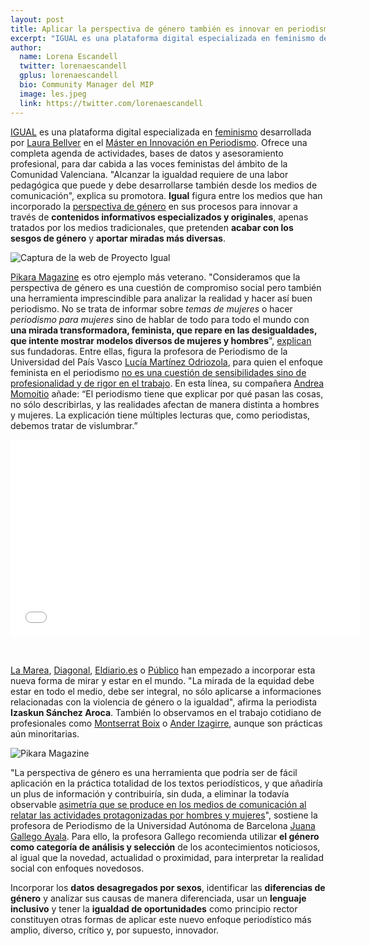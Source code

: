 ```yaml
---
layout: post
title: Aplicar la perspectiva de género también es innovar en periodismo
excerpt: "IGUAL es una plataforma digital especializada en feminismo desarrollada por Laura Bellver en el Máster en Innovación en Periodismo. Ofrece una completa agenda de actividades, bases de datos y asesoramiento profesional, para dar cabida a las voces feministas del ámbito de la Comunidad Valenciana. 'Alcanzar la igualdad requiere de una labor pedagógica que puede y debe desarrollarse también desde los medios de comunicación, explica su promotora. Igual figura entre los medios que han incorporado la perspectiva de género en sus procesos para innovar a través de contenidos informativos especializados y originales, apenas tratados por los medios tradicionales, que pretenden acabar con los sesgos de género y aportar miradas más diversas."
author:
  name: Lorena Escandell
  twitter: lorenaescandell
  gplus: lorenaescandell 
  bio: Community Manager del MIP
  image: les.jpeg
  link: https://twitter.com/lorenaescandell
---
```

[IGUAL](https://proyectoigual.wordpress.com) es una plataforma digital especializada en [feminismo](https://es.wikipedia.org/wiki/Feminismo) desarrollada por [Laura Bellver](https://twitter.com/LaBellver) en el [Máster en Innovación en Periodismo](http://mip.umh.es/). Ofrece una completa agenda de actividades, bases de datos y asesoramiento profesional, para dar cabida a las voces feministas del ámbito de la Comunidad Valenciana. "Alcanzar la igualdad requiere de una labor pedagógica que puede y debe desarrollarse también desde los medios de comunicación", explica su promotora. **Igual** figura entre los medios que han incorporado la [perspectiva de género](http://lorenaescandell.blogspot.com.es/2016/09/que-significa-aplicar-la-perspectiva-de_77.html) en sus procesos para innovar a través de **contenidos informativos especializados y originales**, apenas tratados por los medios tradicionales, que pretenden **acabar con los sesgos de género** y **aportar miradas más diversas**. 

![Captura de la web de Proyecto Igual](https://dl.dropboxusercontent.com/u/3578704/shots/igual0.jpg)

[Pikara Magazine](http://www.pikaramagazine.com/) es otro ejemplo más veterano. "Consideramos que la perspectiva de género es una cuestión de compromiso social pero también una herramienta imprescindible para analizar la realidad y hacer así buen periodismo. No se trata de informar sobre *temas de mujeres* o hacer *periodismo para mujeres* sino de hablar de todo para todo el mundo con **una mirada transformadora, feminista, que repare en las desigualdades, que intente mostrar modelos diversos de mujeres y hombres**", [explican](http://www.pikaramagazine.com/por-que-pikara-2/) sus fundadoras. Entre ellas, figura la profesora de Periodismo de la Universidad del País Vasco [Lucía Martínez Odriozola](https://twitter.com/MomoDice), para quien el enfoque feminista en el periodismo [no es una cuestión de sensibilidades sino de profesionalidad y de rigor en el trabajo](http://www.pikaramagazine.com/2014/03/incluir-la-perspectiva-de-genero-en-el-periodismo-no-es-cuestion-de-sensibilidades/). En esta línea, su compañera [Andrea Momoitio](https://twitter.com/andreamomoitio) añade: “El periodismo tiene que explicar por qué pasan las cosas, no sólo describirlas, y las realidades afectan de manera distinta a hombres y mujeres. La explicación tiene múltiples lecturas que, como periodistas, debemos tratar de vislumbrar.”

<object width="560" height="315"><param name="movie" value="//www.youtube.com/v/RhLxFq2XDf4?version=3&amp;hl=es_ES"></param><param name="allowFullScreen" value="true"></param><param name="allowscriptaccess" value="always"></param><embed src="//www.youtube.com/v/RhLxFq2XDf4?version=3&amp;hl=es_ES" type="application/x-shockwave-flash" width="560" height="315" allowscriptaccess="always" allowfullscreen="true"></embed></object>

<br>

[La Marea](http://www.lamarea.com/), [Diagonal](https://www.diagonalperiodico.net/), [Eldiario.es](http://www.eldiario.es/) o [Público](http://www.publico.es/) han empezado a incorporar esta nueva forma de mirar y estar en el mundo. "La mirada de la equidad debe estar en todo el medio, debe ser integral, no sólo aplicarse a informaciones relacionadas con la violencia de género o la igualdad", afirma la periodista **Izaskun Sánchez Aroca**. También lo observamos en el trabajo cotidiano de profesionales como [Montserrat Boix](https://twitter.com/montserratboix) o [Ander Izagirre](https://twitter.com/anderiza), aunque son prácticas aún minoritarias.

![Pikara Magazine](https://dl.dropboxusercontent.com/u/3578704/shots/igual1.jpg) 

"La perspectiva de género es una herramienta que podría ser de fácil aplicación en la práctica totalidad de los textos periodísticos, y que añadiría un plus de información y contribuiría, sin duda, a eliminar la todavía observable [asimetría que se produce en los medios de comunicación al relatar las actividades protagonizadas por hombres y mujeres](http://mip.umh.es/blog/2016/02/27/representacion-mujeres-medios/)", sostiene la profesora de Periodismo de la Universidad Autónoma de Barcelona [Juana Gallego Ayala](http://juanagallego.es/). Para ello, la profesora Gallego recomienda utilizar **el género como categoría de análisis y selección** de los acontecimientos noticiosos, al igual que la novedad, actualidad o proximidad, para interpretar la realidad social con enfoques novedosos. 

Incorporar los **datos desagregados por sexos**, identificar las **diferencias de género** y analizar sus causas de manera diferenciada, usar un **lenguaje inclusivo** y tener la **igualdad de oportunidades** como principio rector constituyen otras formas de aplicar este nuevo enfoque periodístico más amplio, diverso, crítico y, por supuesto, innovador. 

